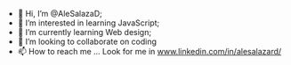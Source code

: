 - 👋 Hi, I’m @AleSalazaD;
- 👀 I’m interested in learning JavaScript;
- 🌱 I’m currently learning Web design;
- 💞️ I’m looking to collaborate on coding
- 📫 How to reach me ... Look for me in www.linkedin.com/in/alesalazard/

<!---
AleSalazaD/AleSalazaD is a ✨ special ✨ repository because its `README.md` (this file) appears on your GitHub profile.
You can click the Preview link to take a look at your changes.
--->
